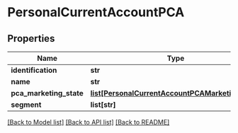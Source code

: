 # PersonalCurrentAccountPCA

## Properties
Name | Type | Description | Notes
------------ | ------------- | ------------- | -------------
**identification** | **str** |  | [optional] 
**name** | **str** |  | [optional] 
**pca_marketing_state** | [**list[PersonalCurrentAccountPCAMarketingState]**](PersonalCurrentAccountPCAMarketingState.md) |  | [optional] 
**segment** | **list[str]** |  | [optional] 

[[Back to Model list]](../README.md#documentation-for-models) [[Back to API list]](../README.md#documentation-for-api-endpoints) [[Back to README]](../README.md)


